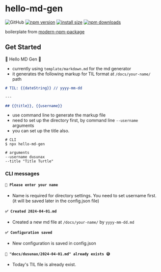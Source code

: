 # hello-md-gen

![GitHub](https://img.shields.io/github/license/dusunax/packages)
[![npm version](https://img.shields.io/npm/v/hello-md-gen.svg?style=square)](https://www.npmjs.org/package/hello-md-gen)
[![install size](https://img.shields.io/badge/dynamic/json?url=https://packagephobia.com/v2/api.json?p=hello-md-gen&query=$.install.pretty&label=install%20size&style=square)](https://packagephobia.now.sh/result?p=hello-md-gen)
[![npm downloads](https://img.shields.io/npm/dm/hello-md-gen.svg?style=square)](https://npm-stat.com/charts.html?package=hello-md-gen)

boilerplate from [modern-npm-package](https://github.com/snyk-snippets/modern-npm-package)

## Get Started

📠 Hello MD Gen 📄

- currently using `template/markdown.md` for the md generator
- it generates the following markup for TIL format at `/docs/your-name/` path

```markdown
# TIL: {{dateString}} // yyyy-mm-dd

---

## {{title}}, {{username}}
```

- use command line to generate the markup file
- need to set up the directory first, by command line `--username` arguments
- you can set up the title also.

```
# CLI
$ npx hello-md-gen

# arguments
--username dusunax
--title "Title Turtle"
```

### CLI messages

#### `🚫 Please enter your name`

- Name is required for directory settings. You need to set username first. (it will be saved later in the config.json file)

#### `✅ Created 2024-04-01.md`

- Created a new md file at `/docs/your-name/` by `yyyy-mm-dd.md`

#### `✅ Configuration saved`

- New configuration is saved in config.json

#### `🚫 "docs/dusunax/2024-04-01.md" already exists 😅`

- Today's TIL file is already exist.
